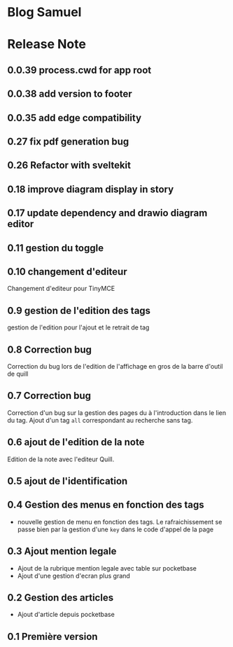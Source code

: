 # Blog Samuel

# Release Note


## 0.0.39 process.cwd for app root
## 0.0.38 add version to footer
## 0.0.35 add edge compatibility

## 0.27 fix pdf generation bug

## 0.26 Refactor with sveltekit

## 0.18 improve diagram display in story

## 0.17 update dependency and drawio diagram editor

## 0.11 gestion du toggle

## 0.10 changement d'editeur

Changement d'editeur pour TinyMCE

## 0.9 gestion de l'edition des tags

gestion de l'edition pour l'ajout et le retrait de tag

## 0.8 Correction bug

Correction du bug lors de l'edition de l'affichage en gros de la barre d'outil de quill

## 0.7 Correction bug

Correction d'un bug sur la gestion des pages du à l'introduction dans le lien du tag.
Ajout d'un tag `all` correspondant au recherche sans tag.

## 0.6 ajout de l'edition de la note

Edition de la note avec l'editeur Quill.

## 0.5 ajout de l'identification

## 0.4 Gestion des menus en fonction des tags
- nouvelle gestion de menu en fonction des tags.
Le rafraichissement se passe bien par la gestion d'une `key` dans le code d'appel de la page

## 0.3 Ajout mention legale
- Ajout de la rubrique mention legale avec table sur pocketbase
- Ajout d'une gestion d'ecran plus grand
## 0.2 Gestion des articles
- Ajout d'article depuis pocketbase
## 0.1 Première version